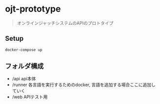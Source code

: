 # ojt-prototype

> オンラインジャッチシステムのAPIのプロトタイプ

## Setup

``` bash
docker-compose up
```

## フォルダ構成
- /api api本体
- /runner 各言語を実行するためのdocker, 言語を追加する場合ここに追加していく
- /web APIテスト用

